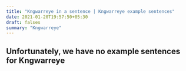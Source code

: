 ```yaml
---
title: "Kngwarreye in a sentence | Kngwarreye example sentences"
date: 2021-01-20T19:57:50+05:30
draft: falses
summary: "Kngwarreye"
---
```

## Unfortunately, we have no example sentences for Kngwarreye                 
